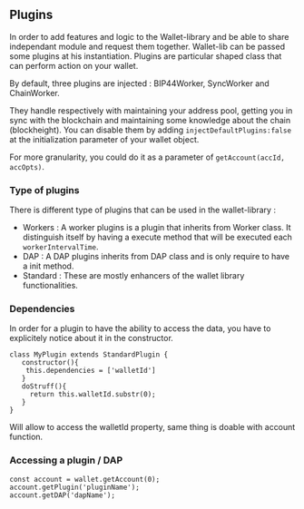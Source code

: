 ## Plugins

In order to add features and logic to the Wallet-library and be able to share independant module and request them together. 
Wallet-lib can be passed some plugins at his instantiation. 
Plugins are particular shaped class that can perform action on your wallet.

By default, three plugins are injected : BIP44Worker, SyncWorker and ChainWorker. 

They handle respectively with maintaining your address pool, getting you in sync with the blockchain and maintaining some knowledge about the chain (blockheight). 
You can disable them by adding `injectDefaultPlugins:false` at the initialization parameter of your wallet object.
 
For more granularity, you could do it as a parameter of `getAccount(accId, accOpts)`.

### Type of plugins 

There is different type of plugins that can be used in the wallet-library : 

- Workers : A worker plugins is a plugin that inherits from Worker class. It distinguish itself by having a execute method that will be executed each `workerIntervalTime`.
- DAP :  A DAP plugins inherits from DAP class and is only require to have a init method. 
- Standard : These are mostly enhancers of the wallet library functionalities.
  
### Dependencies

In order for a plugin to have the ability to access the data, you have to explicitely 
notice about it in the constructor. 

```
class MyPlugin extends StandardPlugin { 
   constructor(){
    this.dependencies = ['walletId']
   }
   doStruff(){
     return this.walletId.substr(0);
   }
}
```

Will allow to access the walletId property, same thing is doable with account function. 

### Accessing a plugin / DAP


```
const account = wallet.getAccount(0);
account.getPlugin('pluginName');
account.getDAP('dapName');
```